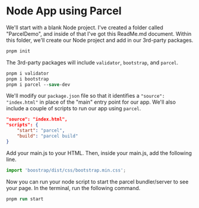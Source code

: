 # Node App using Parcel

We'll start with a blank Node project. I've created a folder called "ParcelDemo", and inside of that I've got this ReadMe.md document. Within this folder, we'll create our Node project and add in our 3rd-party packages.

```ps
pnpm init
```

The 3rd-party packages will include `validator`, `bootstrap`, and `parcel`.

```ps
pnpm i validator
pnpm i bootstrap
pnpm i parcel --save-dev
```

We'll modify our `package.json` file so that it identifies a `"source": "index.html"` in place of the "main" entry point for our app. We'll also include a couple of scripts to run our app using `parcel`.

```json
"source": "index.html",
"scripts": {
    "start": "parcel",
    "build": "parcel build"
}
```

Add your main.js to your HTML. Then, inside your main.js, add the following line.

```js
import 'boostrap/dist/css/bootstrap.min.css';
```

Now you can run your node script to start the parcel bundler/server to see your page. In the terminal, run the following command.

```ps
pnpm run start
```

